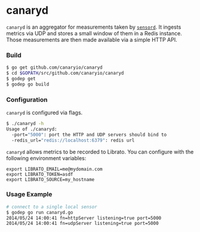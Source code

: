 canaryd
=======

`canaryd` is an aggregator for measurements taken by [`sensord`](https://github.com/canaryio/sensord).  It ingests metrics via UDP and stores a small window of them in a Redis instance. Those measurements are then made available via a simple HTTP API.

### Build

```sh
$ go get github.com/canaryio/canaryd
$ cd $GOPATH/src/github.com/canaryio/canaryd
$ godep get
$ godep go build
```

### Configuration

`canaryd` is configured via flags.

```sh
$ ./canaryd -h
Usage of ./canaryd:
  -port="5000": port the HTTP and UDP servers should bind to
  -redis_url="redis://localhost:6379": redis url
```

`canaryd` allows metrics to be recorded to Librato.  You can configure with the following environment variables:

```
export LIBRATO_EMAIL=me@mydomain.com
export LIBRATO_TOKEN=asdf
export LIBRATO_SOURCE=my_hostname
```

### Usage Example

```sh
# connect to a single local sensor
$ godep go run canaryd.go
2014/05/24 14:00:41 fn=httpServer listening=true port=5000
2014/05/24 14:00:41 fn=udpServer listening=true port=5000
```
